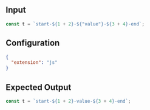 
## Input
```javascript input
const t = `start-${1 + 2}-${"value"}-${3 + 4}-end`;
```

## Configuration
```json configuration
{
  "extension": "js"
}
```

## Expected Output
```javascript expected output
const t = `start-${1 + 2}-value-${3 + 4}-end`;
```
